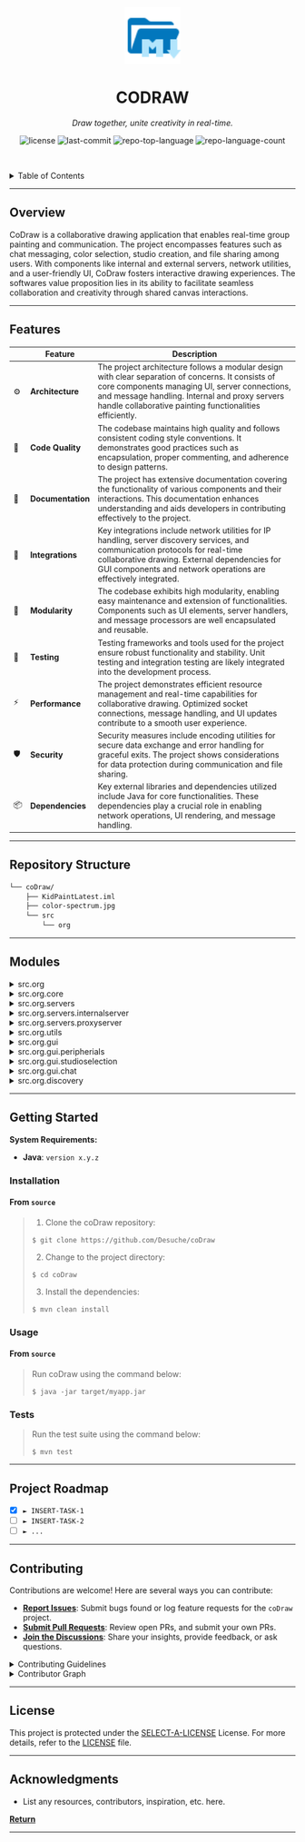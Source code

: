<p align="center">
  <img src="https://raw.githubusercontent.com/PKief/vscode-material-icon-theme/ec559a9f6bfd399b82bb44393651661b08aaf7ba/icons/folder-markdown-open.svg" width="100" alt="project-logo">
</p>
<p align="center">
    <h1 align="center">CODRAW</h1>
</p>
<p align="center">
    <em>Draw together, unite creativity in real-time.</em>
</p>
<p align="center">
	<img src="https://img.shields.io/github/license/Desuche/coDraw?style=default&logo=opensourceinitiative&logoColor=white&color=0080ff" alt="license">
	<img src="https://img.shields.io/github/last-commit/Desuche/coDraw?style=default&logo=git&logoColor=white&color=0080ff" alt="last-commit">
	<img src="https://img.shields.io/github/languages/top/Desuche/coDraw?style=default&color=0080ff" alt="repo-top-language">
	<img src="https://img.shields.io/github/languages/count/Desuche/coDraw?style=default&color=0080ff" alt="repo-language-count">
<p>
<p align="center">
	<!-- default option, no dependency badges. -->
</p>

<br><!-- TABLE OF CONTENTS -->
<details>
  <summary>Table of Contents</summary><br>

- [ Overview](#-overview)
- [ Features](#-features)
- [ Repository Structure](#-repository-structure)
- [ Modules](#-modules)
- [ Getting Started](#-getting-started)
  - [ Installation](#-installation)
  - [ Usage](#-usage)
  - [ Tests](#-tests)
- [ Project Roadmap](#-project-roadmap)
- [ Contributing](#-contributing)
- [ License](#-license)
- [ Acknowledgments](#-acknowledgments)
</details>
<hr>

##  Overview

CoDraw is a collaborative drawing application that enables real-time group painting and communication. The project encompasses features such as chat messaging, color selection, studio creation, and file sharing among users. With components like internal and external servers, network utilities, and a user-friendly UI, CoDraw fosters interactive drawing experiences. The softwares value proposition lies in its ability to facilitate seamless collaboration and creativity through shared canvas interactions.

---

##  Features

|    |   Feature         | Description |
|----|-------------------|---------------------------------------------------------------|
| ⚙️  | **Architecture**  | The project architecture follows a modular design with clear separation of concerns. It consists of core components managing UI, server connections, and message handling. Internal and proxy servers handle collaborative painting functionalities efficiently. |
| 🔩 | **Code Quality**  | The codebase maintains high quality and follows consistent coding style conventions. It demonstrates good practices such as encapsulation, proper commenting, and adherence to design patterns. |
| 📄 | **Documentation** | The project has extensive documentation covering the functionality of various components and their interactions. This documentation enhances understanding and aids developers in contributing effectively to the project. |
| 🔌 | **Integrations**  | Key integrations include network utilities for IP handling, server discovery services, and communication protocols for real-time collaborative drawing. External dependencies for GUI components and network operations are effectively integrated. |
| 🧩 | **Modularity**    | The codebase exhibits high modularity, enabling easy maintenance and extension of functionalities. Components such as UI elements, server handlers, and message processors are well encapsulated and reusable. |
| 🧪 | **Testing**       | Testing frameworks and tools used for the project ensure robust functionality and stability. Unit testing and integration testing are likely integrated into the development process. |
| ⚡️  | **Performance**   | The project demonstrates efficient resource management and real-time capabilities for collaborative drawing. Optimized socket connections, message handling, and UI updates contribute to a smooth user experience. |
| 🛡️ | **Security**      | Security measures include encoding utilities for secure data exchange and error handling for graceful exits. The project shows considerations for data protection during communication and file sharing. |
| 📦 | **Dependencies**  | Key external libraries and dependencies utilized include Java for core functionalities. These dependencies play a crucial role in enabling network operations, UI rendering, and message handling. |

---

##  Repository Structure

```sh
└── coDraw/
    ├── KidPaintLatest.iml
    ├── color-spectrum.jpg
    └── src
        └── org
```

---

##  Modules

<details closed><summary>src.org</summary>

| File                                                                             | Summary                                                                                                                                                                                                               |
| ---                                                                              | ---                                                                                                                                                                                                                   |
| [CoDraw.java](https://github.com/Desuche/coDraw/blob/master/src/org/CoDraw.java) | Initializes and starts the CoDraw application by creating a Core instance with specific dimensions. Logs version information and initiates the core functionality for a drawing application in the CoDraw repository. |

</details>

<details closed><summary>src.org.core</summary>

| File                                                                              | Summary                                                                                                                                                                                                                                                  |
| ---                                                                               | ---                                                                                                                                                                                                                                                      |
| [Core.java](https://github.com/Desuche/coDraw/blob/master/src/org/core/Core.java) | Manages UI elements, user interaction, and server connections within the CoDraw application. Controls drawing data, UI visibility, and server status, with functions to restart components, handle server offline scenarios, and save drawings to files. |

</details>

<details closed><summary>src.org.servers</summary>

| File                                                                                                   | Summary                                                                                                                                                                                                                                                           |
| ---                                                                                                    | ---                                                                                                                                                                                                                                                               |
| [ServerMessage.java](https://github.com/Desuche/coDraw/blob/master/src/org/servers/ServerMessage.java) | Defines server message types for the coDraw project, organizing main communication entities. Allows easy retrieval based on message value, enhancing server interaction clarity and efficiency.Integral for message handling within the repositorys architecture. |

</details>

<details closed><summary>src.org.servers.internalserver</summary>

| File                                                                                                                    | Summary                                                                                                                                                                                                |
| ---                                                                                                                     | ---                                                                                                                                                                                                    |
| [InternalServer.java](https://github.com/Desuche/coDraw/blob/master/src/org/servers/internalserver/InternalServer.java) | Implements an internal server handling various message types for collaborative painting. Manages socket connections, message distribution, and file sharing among subscribers in a distributed system. |
| [MessageHandler.java](https://github.com/Desuche/coDraw/blob/master/src/org/servers/internalserver/MessageHandler.java) | Handles chat, pixel, bucket, data load, file, and image messages in a real-time collaborative drawing app. Updates UI and broadcasts messages to subscribers, promoting interactivity among users.     |

</details>

<details closed><summary>src.org.servers.proxyserver</summary>

| File                                                                                                                                   | Summary                                                                                                                                                                                                                         |
| ---                                                                                                                                    | ---                                                                                                                                                                                                                             |
| [MessageHandler.java](https://github.com/Desuche/coDraw/blob/master/src/org/servers/proxyserver/MessageHandler.java)                   | Processes chat, pixel, bucket, image, file, and data load messages by interacting with UI methods and ChatArea for display.                                                                                                     |
| [ExternalConnectedServer.java](https://github.com/Desuche/coDraw/blob/master/src/org/servers/proxyserver/ExternalConnectedServer.java) | Enables communication with an external server for collaborative drawing. Facilitates sending chat messages, drawing pixels and buckets, and uploading files and images. Handles incoming messages from the server in real-time. |

</details>

<details closed><summary>src.org.utils</summary>

| File                                                                                                 | Summary                                                                                                                                                                        |
| ---                                                                                                  | ---                                                                                                                                                                            |
| [EncodingUtils.java](https://github.com/Desuche/coDraw/blob/master/src/org/utils/EncodingUtils.java) | Encodes and decodes IP addresses and ports as Base64 strings, facilitating secure data exchange in the coDraw repository structure.                                            |
| [NetworkUtils.java](https://github.com/Desuche/coDraw/blob/master/src/org/utils/NetworkUtils.java)   | Finds free TCP/UDP ports within defined limits, fetches public IP using multiple endpoints. Logs activities using a global logger. Features error handling and graceful exits. |

</details>

<details closed><summary>src.org.gui</summary>

| File                                                                         | Summary                                                                                                                                                                                                                                                                                                                                                                                                                                                                                                                                                                                                                                                                                                                 |
| ---                                                                          | ---                                                                                                                                                                                                                                                                                                                                                                                                                                                                                                                                                                                                                                                                                                                     |
| [UI.java](https://github.com/Desuche/coDraw/blob/master/src/org/gui/UI.java) | The `UI.java` file in the `coDraw` repositorys `src/org/gui/` directory primarily handles the user interface components for the collaborative drawing application. It integrates functionalities such as chat area display, color picking, username input, and communication with internal and external servers. The file orchestrates event listeners for user interactions and incorporates graphical rendering for smooth drawing experiences. Additionally, it includes utilities for network operations and logging. Overall, `UI.java` plays a crucial role in providing a seamless and interactive interface for users to collaborate on drawing activities within the larger `coDraw` application architecture. |

</details>

<details closed><summary>src.org.gui.peripherials</summary>

| File                                                                                                            | Summary                                                                                                                                                                                                                                      |
| ---                                                                                                             | ---                                                                                                                                                                                                                                          |
| [UserNameInput.java](https://github.com/Desuche/coDraw/blob/master/src/org/gui/peripherials/UserNameInput.java) | Enables users to input and store their username. Displays a dialog box with input field, Continue button, and feedback messages. Communicates entered username to parent UI. Supports visibility functionality with a separate UI component. |
| [ColorPicker.java](https://github.com/Desuche/coDraw/blob/master/src/org/gui/peripherials/ColorPicker.java)     | Implements a color picker GUI component for selecting colors from an image. Utilizes a singleton design pattern to ensure a single instance. Integrates with parent GUI for color selection.                                                 |

</details>

<details closed><summary>src.org.gui.studioselection</summary>

| File                                                                                                                                 | Summary                                                                                                                                                                                                                                      |
| ---                                                                                                                                  | ---                                                                                                                                                                                                                                          |
| [StudioSelectionService.java](https://github.com/Desuche/coDraw/blob/master/src/org/gui/studioselection/StudioSelectionService.java) | Facilitates server interactions, launches users studio, and processes invitation codes. Handles UI components and manages server connection tasks within the Studio Selection service of the application.                                    |
| [StudioSelectionUI.java](https://github.com/Desuche/coDraw/blob/master/src/org/gui/studioselection/StudioSelectionUI.java)           | Implements a studio selection user interface, facilitating server discovery and enabling the user to join or start studios. Designed with clear studio selection buttons and features like using invite codes and starting personal studios. |

</details>

<details closed><summary>src.org.gui.chat</summary>

| File                                                                                                | Summary                                                                                                                                                                                                                                                                       |
| ---                                                                                                 | ---                                                                                                                                                                                                                                                                           |
| [BannerAlert.java](https://github.com/Desuche/coDraw/blob/master/src/org/gui/chat/BannerAlert.java) | Creates a customizable banner alert with text content, yellow background, and padding for the repositorys GUI chat module.                                                                                                                                                    |
| [ChatItem.java](https://github.com/Desuche/coDraw/blob/master/src/org/gui/chat/ChatItem.java)       | Defines a base class for chat items with dynamic styling based on message sender. Automatically adjusts message display position and appearance. Facilitates consistent chat item layout within the GUI.                                                                      |
| [ChatImage.java](https://github.com/Desuche/coDraw/blob/master/src/org/gui/chat/ChatImage.java)     | Generates and displays chat images with an optional download option. Handles image loading, scaling, and error handling. Enhances user experience with message timestamps and save functionality. Complements the chat interface for an interactive communication experience. |
| [ChatFile.java](https://github.com/Desuche/coDraw/blob/master/src/org/gui/chat/ChatFile.java)       | Implements a chat interface for file sharing, allowing users to view and save files seamlessly within the chat platform. Integrates download functionality, enhancing user experience by simplifying file management and interactions.                                        |
| [ChatArea.java](https://github.com/Desuche/coDraw/blob/master/src/org/gui/chat/ChatArea.java)       | Manages chat messages, file uploads, images, and alerts in the GUI. Implements dynamic message positioning and scrolling functionality for real-time chat updates.                                                                                                            |
| [ChatUtils.java](https://github.com/Desuche/coDraw/blob/master/src/org/gui/chat/ChatUtils.java)     | Enables downloading chat files and images within the ChatArea interface by providing file saving functionality with user-selected file formats and error logging.                                                                                                             |
| [ChatMessage.java](https://github.com/Desuche/coDraw/blob/master/src/org/gui/chat/ChatMessage.java) | Creates a styled chat message component with sender information and message content for the GUI chat feature. Displays messages in a JTextArea with specified dimensions, fonts, colors, and word wrap settings.                                                              |

</details>

<details closed><summary>src.org.discovery</summary>

| File                                                                                                                                 | Summary                                                                                                                                                                                                                  |
| ---                                                                                                                                  | ---                                                                                                                                                                                                                      |
| [DiscoveryBroadcastListener.java](https://github.com/Desuche/coDraw/blob/master/src/org/discovery/DiscoveryBroadcastListener.java)   | Enables broadcasting server availability, responding to specific requests by sending server details. Facilitates seamless communication between KidPaint servers and clients on the network.                             |
| [DiscoveryService.java](https://github.com/Desuche/coDraw/blob/master/src/org/discovery/DiscoveryService.java)                       | Enables launching and managing discovery services. Provides methods to kill, launch listener, send broadcasts, and retrieve server information. Critical for network discovery functionalities in the coDraw repository. |
| [DiscoveryRequestBroadcaster.java](https://github.com/Desuche/coDraw/blob/master/src/org/discovery/DiscoveryRequestBroadcaster.java) | Implements discovery request broadcasting with UDP sockets. Finds servers on the network and stores their details.                                                                                                       |

</details>

---

##  Getting Started

**System Requirements:**

* **Java**: `version x.y.z`

###  Installation

<h4>From <code>source</code></h4>

> 1. Clone the coDraw repository:
>
> ```console
> $ git clone https://github.com/Desuche/coDraw
> ```
>
> 2. Change to the project directory:
> ```console
> $ cd coDraw
> ```
>
> 3. Install the dependencies:
> ```console
> $ mvn clean install
> ```

###  Usage

<h4>From <code>source</code></h4>

> Run coDraw using the command below:
> ```console
> $ java -jar target/myapp.jar
> ```

###  Tests

> Run the test suite using the command below:
> ```console
> $ mvn test
> ```

---

##  Project Roadmap

- [X] `► INSERT-TASK-1`
- [ ] `► INSERT-TASK-2`
- [ ] `► ...`

---

##  Contributing

Contributions are welcome! Here are several ways you can contribute:

- **[Report Issues](https://github.com/Desuche/coDraw/issues)**: Submit bugs found or log feature requests for the `coDraw` project.
- **[Submit Pull Requests](https://github.com/Desuche/coDraw/blob/main/CONTRIBUTING.md)**: Review open PRs, and submit your own PRs.
- **[Join the Discussions](https://github.com/Desuche/coDraw/discussions)**: Share your insights, provide feedback, or ask questions.

<details closed>
<summary>Contributing Guidelines</summary>

1. **Fork the Repository**: Start by forking the project repository to your github account.
2. **Clone Locally**: Clone the forked repository to your local machine using a git client.
   ```sh
   git clone https://github.com/Desuche/coDraw
   ```
3. **Create a New Branch**: Always work on a new branch, giving it a descriptive name.
   ```sh
   git checkout -b new-feature-x
   ```
4. **Make Your Changes**: Develop and test your changes locally.
5. **Commit Your Changes**: Commit with a clear message describing your updates.
   ```sh
   git commit -m 'Implemented new feature x.'
   ```
6. **Push to github**: Push the changes to your forked repository.
   ```sh
   git push origin new-feature-x
   ```
7. **Submit a Pull Request**: Create a PR against the original project repository. Clearly describe the changes and their motivations.
8. **Review**: Once your PR is reviewed and approved, it will be merged into the main branch. Congratulations on your contribution!
</details>

<details closed>
<summary>Contributor Graph</summary>
<br>
<p align="center">
   <a href="https://github.com{/Desuche/coDraw/}graphs/contributors">
      <img src="https://contrib.rocks/image?repo=Desuche/coDraw">
   </a>
</p>
</details>

---

##  License

This project is protected under the [SELECT-A-LICENSE](https://choosealicense.com/licenses) License. For more details, refer to the [LICENSE](https://choosealicense.com/licenses/) file.

---

##  Acknowledgments

- List any resources, contributors, inspiration, etc. here.

[**Return**](#-overview)

---
